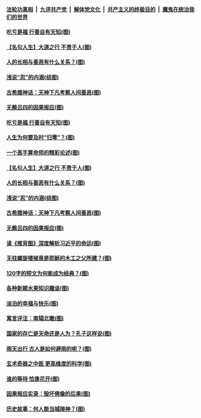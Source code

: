 

####  [法轮功真相](../../../../basic/blob/master/README.md?t=11061601) &nbsp;|&nbsp; [九评共产党](../../../../9ping.md/blob/master/README.md?t=11061601) &nbsp;|&nbsp; [解体党文化](../../../../jtdwh.md/blob/master/README.md?t=11061601)  &nbsp;|&nbsp; [共产主义的终极目的](../../../../gczydzjmd.md/blob/master/README.md?t=11061601) &nbsp;|&nbsp; [魔鬼在统治我们的世界](../../../../mgztzwmdsj.md/blob/master/README.md?t=11061601) 

#### [吃亏是福 行善自有天知(图)](../pages/p7/950922.md?t=11061601) 

#### [【名句人生】大道之行 不责于人(图)](../pages/p7/949148.md?t=11061601) 

#### [人的长相与善恶有什么关系？(图)](../pages/p7/950920.md?t=11061601) 

#### [浅说“忍”的内涵(组图)](../pages/p7/951403.md?t=11061601) 

#### [古希腊神话：天神下凡考察人间善恶(图)](../pages/p7/951306.md?t=11061601) 

#### [无赖吕四的因果报应(图)](../pages/p7/948980.md?t=11061601) 

#### [吃亏是福 行善自有天知(图)](../pages/p7/950922.md?t=11061601) 

#### [人生为何要及时“归零”？(图)](../pages/p7/951113.md?t=11061601) 

#### [一个高手算命师的精彩论述(图)](../pages/p7/951112.md?t=11061601) 

#### [【名句人生】大道之行 不责于人(图)](../pages/p7/949148.md?t=11061601) 

#### [人的长相与善恶有什么关系？(图)](../pages/p7/950920.md?t=11061601) 

#### [浅说“忍”的内涵(组图)](../pages/p7/951403.md?t=11061601) 

#### [古希腊神话：天神下凡考察人间善恶(图)](../pages/p7/951306.md?t=11061601) 

#### [无赖吕四的因果报应(图)](../pages/p7/948980.md?t=11061601) 

#### [读《推背图》深度解析习近平的命运(图)](../pages/p7/951297.md?t=11061601) 

#### [无柱螺旋楼梯竟是耶稣的木工之父所建？(图)](../pages/p7/951166.md?t=11061601) 

#### [120字的短文为何能成为经典？(图)](../pages/p7/950989.md?t=11061601) 

#### [各种新颖水果知识趣谈(图)](../pages/p7/951161.md?t=11061601) 

#### [淡泊的幸福与快乐(图)](../pages/p7/950925.md?t=11061601) 

#### [寓言评注：南辕北辙(图)](../pages/p7/950748.md?t=11061601) 

#### [国家的存亡是天命还是人为？孔子这样说(图)](../pages/p7/951122.md?t=11061601) 

#### [雨天出行 古人是如何避雨的呢？(图)](../pages/p7/951045.md?t=11061601) 

#### [玄术奇器之中医 更高维度的科学(图)](../pages/p7/948470.md?t=11061601) 

#### [谁的等待 恰逢花开(图)](../pages/p7/950265.md?t=11061601) 

#### [因果报应实录：毁坏佛像的后果(图)](../pages/p7/951012.md?t=11061601) 

#### [历史故事：何人能当城隍神？(图)](../pages/p7/950928.md?t=11061601) 

